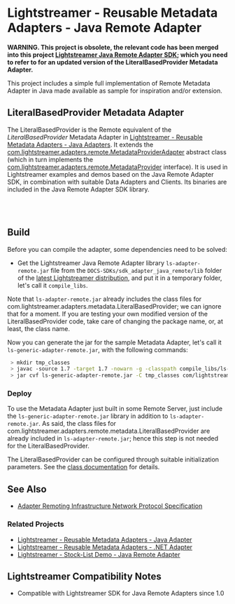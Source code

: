 # Lightstreamer - Reusable Metadata Adapters - Java Remote Adapter

<!-- START DESCRIPTION lightstreamer-example-reusablemetadata-adapter-java-remote -->

<b>WARNING. This project is obsolete, the relevant code has been merged into this project [Lightstreamer Java Remote Adapter SDK](https://github.com/Lightstreamer/Lightstreamer-lib-adapter-java-remote#literalbasedprovider-metadata-adapter); which you need to refer to for an updated version of the LiteralBasedProvider Metadata Adapter.</b>

This project includes a simple full implementation of Remote Metadata Adapter in Java made available as sample for inspiration and/or extension.

## LiteralBasedProvider Metadata Adapter

The LiteralBasedProvider is the Remote equivalent of the *LiteralBasedProvider* Metadata Adapter in [Lightstreamer - Reusable Metadata Adapters - Java Adapters](https://github.com/Lightstreamer/Lightstreamer-example-ReusableMetadata-adapter-java).
It extends the [com.lightstreamer.adapters.remote.MetadataProviderAdapter](https://lightstreamer.com/api/ls-adapter-remote/latest/com/lightstreamer/adapters/remote/MetadataProviderAdapter.html) abstract class (which in turn implements the [com.lightstreamer.adapters.remote.MetadataProvider](https://lightstreamer.com/api/ls-adapter-remote/latest/com/lightstreamer/adapters/remote/MetadataProvider.html) interface).
It is used in Lightstreamer examples and demos based on the Java Remote Adapter SDK, in combination with suitable Data Adapters and Clients.
Its binaries are included in the Java Remote Adapter SDK library.

<!-- END DESCRIPTION lightstreamer-example-reusablemetadata-adapter-java-remote -->
<br>
<br>

## Build

Before you can compile the adapter, some dependencies need to be solved:
* Get the Lightstreamer Java Remote Adapter library `ls-adapter-remote.jar` file from the `DOCS-SDKs/sdk_adapter_java_remote/lib` folder of the [latest Lightstreamer distribution](http://www.lightstreamer.com/download/), and put it in a temporary folder, let's call it `compile_libs`.

Note that `ls-adapter-remote.jar` already includes the class files for com.lightstreamer.adapters.metadata.LiteralBasedProvider; we can ignore that for a moment.
If you are testing your own modified version of the LiteralBasedProvider code, take care of changing the package name, or, at least, the class name.

Now you can generate the jar for the sample Metadata Adapter, let's call it `ls-generic-adapter-remote.jar`, with the following commands:
```sh
 > mkdir tmp_classes
 > javac -source 1.7 -target 1.7 -nowarn -g -classpath compile_libs/ls-adapter-remote.jar -sourcepath src -d tmp_classes src/com/lightstreamer/adapters/remote/metadata/LiteralBasedProvider.java
 > jar cvf ls-generic-adapter-remote.jar -C tmp_classes com/lightstreamer
```

### Deploy

To use the Metadata Adapter just built in some Remote Server, just include the `ls-generic-adapter-remote.jar` library in addition to `ls-adapter-remote.jar`.
As said, the class files for com.lightstreamer.adapters.remote.metadata.LiteralBasedProvider are already included in `ls-adapter-remote.jar`; hence this step is not needed for the LiteralBasedProvider.

The LiteralBasedProvider can be configured through suitable initialization parameters. See the [class documentation](https://lightstreamer.com/api/ls-adapter-remote/latest/com/lightstreamer/adapters/remote/metadata/LiteralBasedProvider.html) for details.

## See Also
* [Adapter Remoting Infrastructure Network Protocol Specification](https://lightstreamer.com/api/ls-generic-adapter/latest/ARI%20Protocol.pdf)

### Related Projects
* [Lightstreamer - Reusable Metadata Adapters - Java Adapter](https://github.com/Lightstreamer/Lightstreamer-example-ReusableMetadata-adapter-java)
* [Lightstreamer - Reusable Metadata Adapters - .NET Adapter](https://github.com/Lightstreamer/Lightstreamer-example-ReusableMetadata-adapter-dotnet)
* [Lightstreamer - Stock-List Demo - Java Remote Adapter](https://github.com/Lightstreamer/Lightstreamer-example-Stocklist-adapter-java-remote)

## Lightstreamer Compatibility Notes

* Compatible with Lightstreamer SDK for Java Remote Adapters since 1.0

